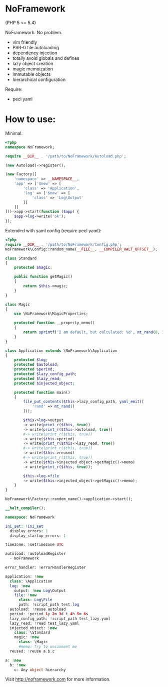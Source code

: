 NoFramework
===========
(PHP 5 >= 5.4)

NoFramework. No problem.

- vim friendly
- PSR-0 file autoloading
- dependency injection
- totally avoid globals and defines
- lazy object creation
- magic memoization
- immutable objects
- hierarchical configuration

Require:
- pecl yaml

How to use:
===========

Minimal:
```php
<?php
namespace NoFramework;

require __DIR__ . '/path/to/NoFramework/Autoload.php';

(new Autoload)->register();

(new Factory([
    'namespace' => __NAMESPACE__,
    'app' => ['$new' => [
        'class' => 'Application',
        'log' => ['$new' => [
            'class' => 'Log\Output'
        ]]
    ]]
]))->app->start(function ($app) {
    $app->log->write('ok');
});
```

Extended with yaml config (require pecl yaml):
```php
<?php
require __DIR__ . '/path/to/NoFramework/Config.php';
NoFramework\Config::random_name(__FILE__, __COMPILER_HALT_OFFSET__);

class Standard
{
    protected $magic;

    public function getMagic()
    {
        return $this->magic;
    }
}

class Magic
{
    use \NoFramework\MagicProperties;

    protected function __property_memo()
    {
        return sprintf('I am default, but calculated: %d', mt_rand(0, 100));
    }
}

class Application extends \NoFramework\Application
{
    protected $log;
    protected $autoload;
    protected $period;
    protected $lazy_config_path;
    protected $lazy_read;
    protected $injected_object;

    protected function main()
    {
        file_put_contents($this->lazy_config_path, yaml_emit([
            'rand' => mt_rand()
        ]));

        $this->log->output
        -> write(print_r($this, true))
        -> write(print_r($this->autoload, true))
        #-> write(print_r($this, true))
        -> write($this->period)
        -> write(print_r($this->lazy_read, true))
        #-> write(print_r($this, true))
        -> write($this->reused)
        #-> write(print_r($this, true))
        -> write($this->injected_object->getMagic()->memo)
        -> write(print_r($this, true));

        $this->log->file
        -> write($this->injected_object->getMagic()->memo);
    }
}

NoFramework\Factory::random_name()->application->start();

__halt_compiler();

namespace: NoFramework

ini_set: !ini_set
  display_errors: 1
  display_startup_errors: 1

timezone: !setTimezone UTC

autoload: !autoloadRegister
  - NoFramework

error_handler: !errorHandlerRegister

application: !new
  class: \Application
  log: !new
    output: !new Log\Output
    file: !new
      class: Log\File
      path: !script_path test.log
  autoload: !reuse autoload
  period: !period 1y 2m 3d t 4h 5m 6s
  lazy_config_path: !script_path test_lazy.yaml
  lazy_read: !read test_lazy.yaml
  injected_object: !new
    class: \Standard
    magic: !new
      class: \Magic
      #memo: Try to uncomment me
  reused: !reuse a.b.c

a: !new
  b: !new
    c: Any object hierarchy

```

Visit http://noframework.com for more information.

